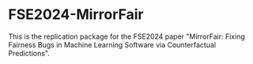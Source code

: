 # FSE2024-MirrorFair
This is the replication package for the FSE2024 paper "MirrorFair: Fixing Fairness Bugs in Machine Learning Software via Counterfactual Predictions".
